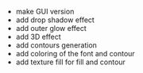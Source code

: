 - make GUI version
- add drop shadow effect
- add outer glow effect
- add 3D effect
- add contours generation
- add coloring of the font and contour
- add texture fill for fill and contour
